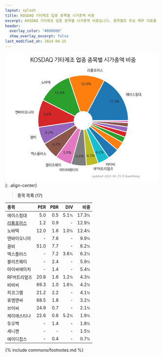 ```yaml
---
layout: splash
title: KOSDAQ 기타제조 업종 종목별 시가총액 비중
excerpt: KOSDAQ 기타제조 업종 종목별 시가총액 비중입니다. 종목별로 주요 재무 지표를 함께 표시합니다.
header:
  overlay_color: "#800000"
  show_overlay_excerpt: false
last_modified_at: 2024-04-25
---
```



![KOSDAQ 기타제조 업종 종목별 시가총액 비중](/stats/sector/images/kosdaq_업종_기타제조_종목.png){: .align-center}


> **종목 목록 (17)**<a id="list"></a>

| **종목** | **PER** | **PBR** | **DIV** | **비중** |
| :------- | ------: | ------: | ------: | -------: |
| 에이스침대 | 5.0 | 0.5 | 5.1<small>%</small> | 17.3<small>%</small> |
| [리튬포어스](/073570/) | 1.2 | 0.9 | - | 12.9<small>%</small> |
| 노바텍 | 12.0 | 1.6 | 1.0<small>%</small> | 12.4<small>%</small> |
| 엔바이오니아 | - | 7.6 | - | 9.9<small>%</small> |
| 꿈비 | 51.0 | 7.7 | - | 6.2<small>%</small> |
| 엑스플러스 | - | 7.2 | 3.6<small>%</small> | 6.2<small>%</small> |
| 블리츠웨이 | - | 2.4 | - | 5.9<small>%</small> |
| 아이씨에이치 | - | 1.4 | - | 5.4<small>%</small> |
| RF머트리얼즈 | 20.8 | 1.6 | 1.2<small>%</small> | 4.3<small>%</small> |
| 비비씨 | 69.3 | 1.0 | 1.6<small>%</small> | 4.2<small>%</small> |
| 피코그램 | 21.2 | 2.2 | - | 4.1<small>%</small> |
| 휴엠앤씨 | 68.5 | 1.8 | - | 3.2<small>%</small> |
| 브이씨 | 24.9 | 0.7 | - | 2.1<small>%</small> |
| 제이에스티나 | 22.6 | 0.6 | 5.2<small>%</small> | 1.9<small>%</small> |
| 듀오백 | - | 1.4 | - | 1.8<small>%</small> |
| 세니젠 | - | - | - | 1.5<small>%</small> |
| 에이디칩스 | - | 0.4 | - | 0.7<small>%</small> |

{% include commons/footnotes.md %}